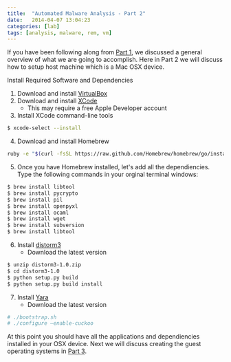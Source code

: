 ```yaml
---
title:  "Automated Malware Analysis - Part 2"
date:   2014-04-07 13:04:23
categories: [lab]
tags: [analysis, malware, rem, vm]
---
```

If you have been following along from [Part 1](https://ashbyca.github.io/2016/automated-malware-analysis-part1/), we discussed
a general overview of what we are going to accomplish.  Here in Part 2 we will discuss how to setup host machine which is a
Mac OSX device.

Install Required Software and Dependencies

1. Download and install [VirtualBox](https://www.virtualbox.org)
2. Download and install [XCode](https://developer.apple.com/xcode/)
     * This may require a free Apple Developer account
3. Install XCode command-line tools

```Bash
$ xcode-select --install
```

4. Download and install Homebrew

```Bash
ruby -e "$(curl -fsSL https://raw.github.com/Homebrew/homebrew/go/install)”
```
5. Once you have Homebrew installed, let's add all the dependiencies.  Type the following commands in your orginal terminal
windows:

```Bash
$ brew install libtool
$ brew install pycrypto
$ brew install pil
$ brew install openpyxl
$ brew install ocaml
$ brew install wget
$ brew install subversion
$ brew install libtool

```

6. Install [distorm3](https://code.google.com/p/distorm/)
    * Download the latest version

```Bash
$ unzip distorm3-1.0.zip
$ cd distorm3-1.0
$ python setup.py build
$ python setup.py build install
```

7. Install [Yara](http://plusvic.github.io/yara/)
     * Download the latest version

```Bash
# ./bootstrap.sh
# ./configure —enable-cuckoo
```

At this point you should have all the applications and dependiencies installed in your OSX device.  Next we will discuss
creating the guest operating systems in [Part 3](https://ashbyca.github.io/2016/automated-malware-analysis-part3/).
